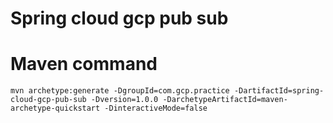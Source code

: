 # Spring cloud gcp pub sub

# Maven command
```
mvn archetype:generate -DgroupId=com.gcp.practice -DartifactId=spring-cloud-gcp-pub-sub -Dversion=1.0.0 -DarchetypeArtifactId=maven-archetype-quickstart -DinteractiveMode=false
```